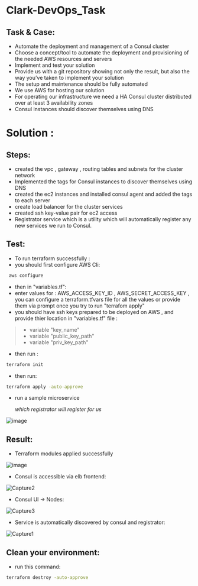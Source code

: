 # Clark-DevOps_Task
## Task & Case:
- Automate the deployment and management of a Consul cluster
- Choose a concept/tool to automate the deployment and provisioning of the needed AWS resources and servers
- Implement and test your solution
- Provide us with a git repository showing not only the result, but also the way you’ve taken to implement your solution
- The setup and maintenance should be fully automated
- We use AWS for hosting our solution
- For operating our infrastructure we need a HA Consul cluster distributed over at least 3 availability zones
- Consul instances should discover themselves using DNS
# Solution :

## Steps:

- created the vpc , gateway , routing tables and subnets for the cluster network
- Implemented the tags for Consul instances to discover themselves using DNS
- created the ec2 instances and installed consul agent and added the tags to each server 
- create load balancer for the cluster services
- created ssh key-value pair for ec2 access
- Registrator service which is a utility which will automatically register any new services we run to Consul.

## Test:

- To run terraform successfully :
- you should first configure AWS Cli:
```sh
 aws configure
 ```
- then in "variables.tf":
- enter values for : AWS_ACCESS_KEY_ID , AWS_SECRET_ACCESS_KEY , you can configure a terraform.tfvars file for all the values or provide them via prompt once you try to run "terrafom apply"
- you should have ssh keys prepared to be deployed on AWS , and provide thier location in "variables.tf" file :
> - variable "key_name" 
> - variable "public_key_path"
> - variable "priv_key_path" 
- then run :
```sh
terraform init
```
- then run:
```sh
terraform apply -auto-approve
```

- run a sample microservice _<p>which registrator will register for us</p>_

![image](https://user-images.githubusercontent.com/22475831/172407567-e14df33c-e673-4a95-b964-a3525664afa0.png)


## Result:

- Terraform modules applied successfully 

![image](https://user-images.githubusercontent.com/22475831/172407134-829bb75e-edc9-4b5b-840b-ec9c7b137ab4.png)

- Consul is accessible via elb frontend: 

![Capture2](https://user-images.githubusercontent.com/22475831/172406911-6ad2b63a-861c-4b51-959c-1222f7820bee.PNG)

- Consul UI -> Nodes:

![Capture3](https://user-images.githubusercontent.com/22475831/172407396-2319c3cb-a948-471b-9b87-d3f4cf437324.PNG)

- Service is automatically discovered by consul and registrator:

![Capture1](https://user-images.githubusercontent.com/22475831/172406495-597b8377-930d-493a-a815-f9728dce980a.PNG)

## Clean your environment:

- run this command:
```sh
terraform destroy -auto-approve
```
